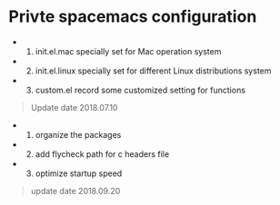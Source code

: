 Privte spacemacs configuration
======================================

* 1. init.el.mac specially set for Mac operation system<br>

* 2. init.el.linux specially set for different Linux distributions system<br>

* 3. custom.el record some customized setting for functions<br>

>Update date 2018.07.10

* 1. organize the packages<br>

* 2. add flycheck path for c headers file<br>

* 3. optimize startup speed<br>

>update date 2018.09.20
